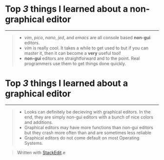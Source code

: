 Top *3* things I learned about a **non-graphical** editor
=========
-----
> - *vim*, *pico*, *nano*, *jed*, and *emacs* are all console based **non-gui** editors.
> - *vim* is really cool. It takes a while to get used to but if you can master it,  then it can become a **very** useful tool!
> -  **non-gui** editors are straightforward and to the point. Real programmers use them to get things done quickly.

Top *3* things I learned about a **graphical** editor
=========
-----

>- Looks can definitely be decieving with graphical editors. In the end, they are simply non-gui editors with a bunch of nice colors and additions.
>- Graphical editors may have more functions than non-gui editors but they crash more often than and are sometimes less reliable
>- Graphical editors do not come default on most Operating Systems.

> Written with [StackEdit](https://stackedit.io/).e
